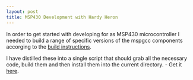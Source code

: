 ```yaml
---
layout: post
title: MSP430 Development with Hardy Heron
---
```

In order to get started with developing for as MSP430 microcontroller I needed to build a range of specific versions of the mspgcc components accorging to the <a href="http://mspgcc.sourceforge.net/manual/c1685.html">build instructions</a>.

I have distilled these into a single script that should grab all the necessary code, build them and then install them into the current directory. - Get it <a href="http://sites.google.com/a/secomputing.co.uk/code/Home/download-msp430?attredirects=0">here</a>.<div class="blogger-post-footer"><img width='1' height='1' src='https://blogger.googleusercontent.com/tracker/6550447907550133610-4113903330045902073?l=www.secomputing.co.uk' alt='' /></div>
